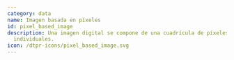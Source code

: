 ```yaml
---
category: data
name: Imagen basada en píxeles
id: pixel_based_image
description: Una imagen digital se compone de una cuadrícula de píxeles
  individuales.
icon: /dtpr-icons/pixel_based_image.svg
---
```

